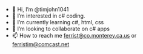 - 👋 Hi, I’m @timjohn1041
- 👀 I’m interested in c# coding.
- 🌱 I’m currently learning c#, html, css
- 💞️ I’m looking to collaborate on c# apps
- 📫 How to reach me ferrist@co.monterey.ca.us or ferristim@comcast.net

<!---
timjohn1041/timjohn1041 is a ✨ special ✨ repository because its `README.md` (this file) appears on your GitHub profile.
You can click the Preview link to take a look at your changes.
--->
